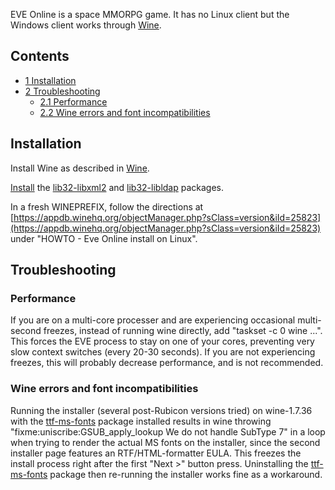 EVE Online is a space MMORPG game. It has no Linux client but the Windows client works through [Wine](/index.php/Wine "Wine").

## Contents

*   [1 Installation](#Installation)
*   [2 Troubleshooting](#Troubleshooting)
    *   [2.1 Performance](#Performance)
    *   [2.2 Wine errors and font incompatibilities](#Wine_errors_and_font_incompatibilities)

## Installation

Install Wine as described in [Wine](/index.php/Wine "Wine").

[Install](/index.php/Install "Install") the [lib32-libxml2](https://www.archlinux.org/packages/?name=lib32-libxml2) and [lib32-libldap](https://www.archlinux.org/packages/?name=lib32-libldap) packages.

In a fresh WINEPREFIX, follow the directions at [https://appdb.winehq.org/objectManager.php?sClass=version&iId=25823](https://appdb.winehq.org/objectManager.php?sClass=version&iId=25823) under "HOWTO - Eve Online install on Linux".

## Troubleshooting

### Performance

If you are on a multi-core processer and are experiencing occasional multi-second freezes, instead of running wine directly, add "taskset -c 0 wine ...". This forces the EVE process to stay on one of your cores, preventing very slow context switches (every 20-30 seconds). If you are not experiencing freezes, this will probably decrease performance, and is not recommended.

### Wine errors and font incompatibilities

Running the installer (several post-Rubicon versions tried) on wine-1.7.36 with the [ttf-ms-fonts](https://aur.archlinux.org/packages/ttf-ms-fonts/) package installed results in wine throwing "fixme:uniscribe:GSUB_apply_lookup We do not handle SubType 7" in a loop when trying to render the actual MS fonts on the installer, since the second installer page features an RTF/HTML-formatter EULA. This freezes the install process right after the first "Next >" button press. Uninstalling the [ttf-ms-fonts](https://aur.archlinux.org/packages/ttf-ms-fonts/) package then re-running the installer works fine as a workaround.
